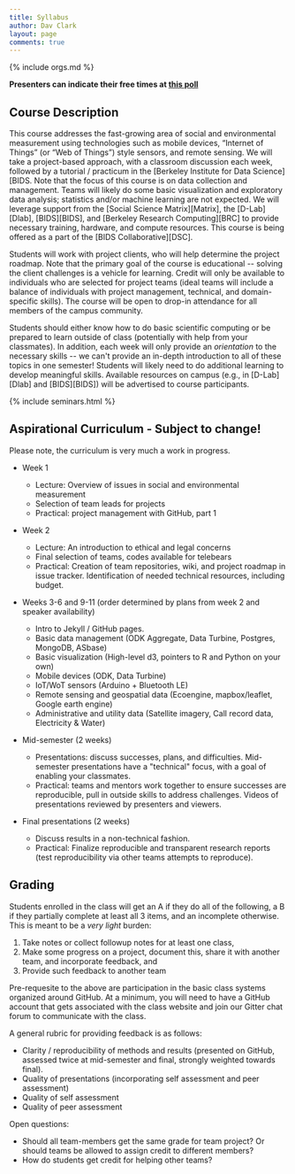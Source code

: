 ```yaml
---
title: Syllabus
author: Dav Clark
layout: page
comments: true
---
```

{% include orgs.md %}

**Presenters can indicate their free times at [this poll](http://doodle.com/zkbndtimykd3g59v)**

## Course Description

This course addresses the fast-growing area of social and environmental
measurement using technologies such as mobile devices, “Internet of Things” (or
“Web of Things”) style sensors, and remote sensing. We will take a project-based
approach, with a classroom discussion each week, followed by a tutorial /
practicum in the [Berkeley Institute for Data Science][BIDS. Note that the focus
of this course is on data collection and management. Teams will likely do some
basic visualization and exploratory data analysis; statistics and/or machine
learning are not expected.  We will leverage support from the [Social Science
Matrix][Matrix], the [D-Lab][Dlab], [BIDS][BIDS], and [Berkeley Research
Computing][BRC] to provide necessary training, hardware, and compute resources.
This course is being offered as a part of the [BIDS Collaborative][DSC].

Students will work with project clients, who will help determine the project
roadmap. Note that the primary goal of the course is educational -- solving the
client challenges is a vehicle for learning. Credit will only be available to
individuals who are selected for project teams (ideal teams will include a
balance of individuals with project management, technical, and domain-specific
skills). The course will be open to drop-in attendance for all members of the
campus community.

Students should either know how to do basic scientific computing or be prepared
to learn outside of class (potentially with help from your classmates). In
addition, each week will only provide an *orientation* to the necessary skills
-- we can't provide an in-depth introduction to all of these topics in one
semester! Students will likely need to do additional learning to develop
meaningful skills.  Available resources on campus (e.g., in [D-Lab][Dlab] and
[BIDS][BIDS]) will be advertised to course participants.

{% include seminars.html %}

## Aspirational Curriculum - Subject to change!

Please note, the curriculum is very much a work in progress.

 - Week 1
    - Lecture: Overview of issues in social and environmental measurement
    - Selection of team leads for projects
    - Practical: project management with GitHub, part 1
 - Week 2
    - Lecture: An introduction to ethical and legal concerns
    - Final selection of teams, codes available for telebears
    - Practical: Creation of team repositories, wiki, and project roadmap in
      issue tracker. Identification of needed technical resources, including
      budget.
 - Weeks 3-6 and 9-11 (order determined by plans from week 2 and speaker
   availability)
    - Intro to Jekyll / GitHub pages.
    - Basic data management (ODK Aggregate, Data Turbine, Postgres, MongoDB,
      ASbase)
    - Basic visualization (High-level d3, pointers to R and Python on your own)
    - Mobile devices (ODK, Data Turbine)
    - IoT/WoT sensors (Arduino + Bluetooth LE)
    - Remote sensing and geospatial data (Ecoengine, mapbox/leaflet, Google
      earth engine)
    - Administrative and utility data (Satellite imagery, Call record data,
      Electricity & Water)

 - Mid-semester (2 weeks)
    - Presentations: discuss successes, plans, and difficulties. Mid-semester
      presentations have a "technical" focus, with a goal of enabling your
      classmates.
    - Practical: teams and mentors work together to ensure successes are
      reproducible, pull in outside skills to address challenges. Videos of
      presentations reviewed by presenters and viewers.
 - Final presentations (2 weeks)
   - Discuss results in a non-technical fashion.
   - Practical: Finalize reproducible and transparent research reports (test
     reproducibility via other teams attempts to reproduce).

## Grading

Students enrolled in the class will get an A if they do all of the following, a
B if they partially complete at least all 3 items, and an incomplete otherwise.
This is meant to be a *very light* burden:

 1. Take notes or collect followup notes for at least one class,
 2. Make some progress on a project, document this, share it with another team,
    and incorporate feedback, and
 3. Provide such feedback to another team

Pre-requesite to the above are participation in the basic class systems
organized around GitHub. At a minimum, you will need to have a GitHub account
that gets associated with the class website and join our Gitter chat forum to
communicate with the class.

A general rubric for providing feedback is as follows:

 - Clarity / reproducibility of methods and results (presented on GitHub,
   assessed twice at mid-semester and final, strongly weighted towards final).
 - Quality of presentations (incorporating self assessment and peer assessment)
 - Quality of self assessment
 - Quality of peer assessment

Open questions:

 - Should all team-members get the same grade for team project? Or should teams
   be allowed to assign credit to different members?
 - How do students get credit for helping other teams?
